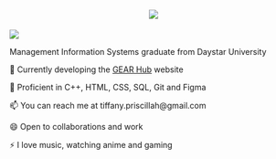 <h1 align="center">
<img src="https://readme-typing-svg.herokuapp.com?font=Fira+Code&pause=1000&width=435&lines=Hello!+I'm+Tiffany+Wekesa" />
</h1>
<img src="https://user-images.githubusercontent.com/74038190/212747903-e9bdf048-2dc8-41f9-b973-0e72ff07bfba.gif"/>

<p>Management Information Systems graduate from Daystar University</p>
<p>🌱 Currently developing the <a href= GEAR-website>GEAR Hub</a> website</p>
<p>🔭 Proficient in C++, HTML, CSS, SQL, Git and Figma</p>
<p>📫 You can reach me at tiffany.priscillah@gmail.com</p>
<p>😄 Open to collaborations and work</p>
<p>⚡ I love music, watching anime and gaming</p>
<!--
**Tiffany-x/Tiffany-x** is a ✨ _special_ ✨ repository because its `README.md` (this file) appears on your GitHub profile.

Here are some ideas to get you started:

- 🔭 I’m currently working on ...
- 🌱 I’m currently learning ...
- 👯 I’m looking to collaborate on ...
- 🤔 I’m looking for help with ...
- 💬 Ask me about ...
- 📫 How to reach me: ...
- 😄 Pronouns: ...
- ⚡ Fun fact: ...
-->
